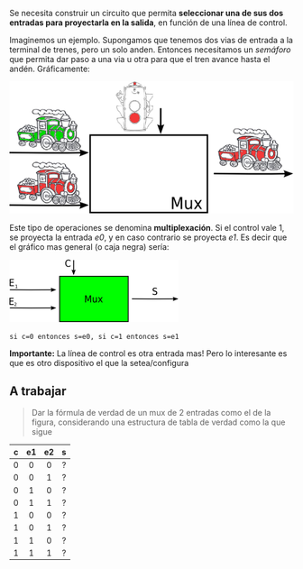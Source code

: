Se necesita construir un circuito que permita **seleccionar una de sus dos entradas para proyectarla en la salida**, en función de una línea de control. 


Imaginemos un ejemplo. Supongamos que tenemos dos vias de entrada a la terminal de trenes, pero un solo anden. Entonces necesitamos un *semáforo* que permita dar paso a una via u otra para que el tren avance hasta el andén. Gráficamente:

![Mux trenes](https://github.com/Orga-UNQ/mumuki-guia-bajo-nivel-logica-digital/blob/master/assets/mux-tren.png?raw=true "Mux")

Este tipo de operaciones se denomina **multiplexación**. Si el control vale 1, se proyecta la entrada _e0_, y en caso contrario se proyecta _e1_. Es decir que el gráfico mas general (o caja negra) sería: 

![caja negra mux](https://github.com/Orga-UNQ/mumuki-guia-bajo-nivel-logica-digital/blob/master/assets/mux.png?raw=true "Logo Title Text 1")


```
si c=0 entonces s=e0, si c=1 entonces s=e1
```

**Importante:** La línea de control es otra entrada mas! Pero lo interesante es que es otro dispositivo el que la setea/configura


## A trabajar
> Dar la fórmula de verdad de un mux de 2 entradas como el de la figura, considerando una estructura de tabla de verdad  como la que sigue


|c    | e1   | e2 | s |
|:---:|:---:|:---:|:---:|
| 0  | 0    |  0  | ?|
| 0  | 0    |  1  | ?|
| 0  | 1    |  0  | ?|
| 0  | 1    |  1  | ?|
| 1  | 0    |  0  | ?|
| 1  | 0    |  1  | ?|
| 1  | 1    |  0  | ?|
| 1  | 1    |  1  | ?|

